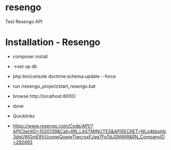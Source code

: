 # resengo
Test Resengo API


# Installation - Resengo

* composer install
* ->set up db
* php bin/console doctrine:schema:update --force
* run /resengo_project/start_resengo.bat
* browse http://localhost:8000/
* done

* Quicklinks
* https://www.resengo.com/Code/API/?APIClientID=1020139&Call=RN_LASTMINUTES&APISECRET=NLo4bkphb3dqUWGmE8VUcxqwQowwTlwcrsxFJqg7FpTdJSNWjR&RN_CompanyID=292493